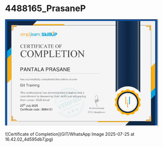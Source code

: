 # 4488165\_PrasaneP

![My Certificate](https://raw.githubusercontent.com/prasane7/4488165_Prasanep/main/GIT/WhatsApp%20Image%202025-07-25%20at%2016.42.02_4d595db7.jpg)

![Certificate of Completion](GIT/WhatsApp Image 2025-07-25 at 16.42.02_4d595db7.jpg)